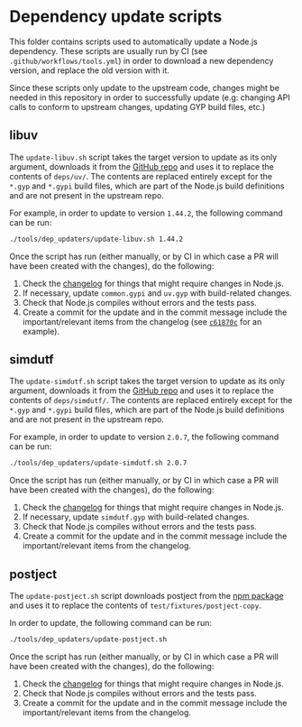 # Dependency update scripts

This folder contains scripts used to automatically update a Node.js dependency.
These scripts are usually run by CI (see `.github/workflows/tools.yml`) in order
to download a new dependency version, and replace the old version with it.

Since these scripts only update to the upstream code, changes might be needed in
this repository in order to successfully update (e.g: changing API calls to
conform to upstream changes, updating GYP build files, etc.)

## libuv

The `update-libuv.sh` script takes the target version to update as its only
argument, downloads it from the [GitHub repo](https://github.com/libuv/libuv)
and uses it to replace the contents of `deps/uv/`. The contents are replaced
entirely except for the `*.gyp` and `*.gypi` build files, which are part of the
Node.js build definitions and are not present in the upstream repo.

For example, in order to update to version `1.44.2`, the following command can
be run:

```bash
./tools/dep_updaters/update-libuv.sh 1.44.2
```

Once the script has run (either manually, or by CI in which case a PR will have
been created with the changes), do the following:

1. Check the [changelog](https://github.com/libuv/libuv/blob/v1.x/ChangeLog) for
   things that might require changes in Node.js.
2. If necessary, update `common.gypi` and `uv.gyp` with build-related changes.
3. Check that Node.js compiles without errors and the tests pass.
4. Create a commit for the update and in the commit message include the
   important/relevant items from the changelog (see [`c61870c`][] for an
   example).

[`c61870c`]: https://github.com/nodejs/node/commit/c61870c376e2f5b0dbaa939972c46745e21cdbdd

## simdutf

The `update-simdutf.sh` script takes the target version to update as its only
argument, downloads it from the [GitHub repo](https://github.com/simdutf/simdutf)
and uses it to replace the contents of `deps/simdutf/`. The contents are replaced
entirely except for the `*.gyp` and `*.gypi` build files, which are part of the
Node.js build definitions and are not present in the upstream repo.

For example, in order to update to version `2.0.7`, the following command can
be run:

```bash
./tools/dep_updaters/update-simdutf.sh 2.0.7
```

Once the script has run (either manually, or by CI in which case a PR will have
been created with the changes), do the following:

1. Check the [changelog](https://github.com/simdutf/simdutf/releases/tag/v2.0.7) for
   things that might require changes in Node.js.
2. If necessary, update `simdutf.gyp` with build-related changes.
3. Check that Node.js compiles without errors and the tests pass.
4. Create a commit for the update and in the commit message include the
   important/relevant items from the changelog.

## postject

The `update-postject.sh` script downloads postject from the [npm package](http://npmjs.com/package/postject)
and uses it to replace the contents of `test/fixtures/postject-copy`.

In order to update, the following command can be run:

```bash
./tools/dep_updaters/update-postject.sh
```

Once the script has run (either manually, or by CI in which case a PR will have
been created with the changes), do the following:

1. Check the [changelog](https://github.com/nodejs/postject/releases/tag/v1.0.0-alpha.4)
   for things that might require changes in Node.js.
2. Check that Node.js compiles without errors and the tests pass.
3. Create a commit for the update and in the commit message include the
   important/relevant items from the changelog.
